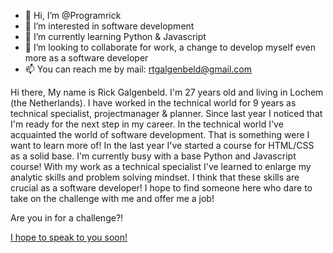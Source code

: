- 👋 Hi, I’m @Programrick
- 👀 I’m interested in software development
- 🌱 I’m currently learning Python & Javascript
- 💞️ I’m looking to collaborate for work, a change to develop myself even more as a software developer
- 📫 You can reach me by mail: <A HREF="mailto:rtgalgenbeld@gmail.com">rtgalgenbeld@gmail.com</A>

Hi there,
My name is Rick Galgenbeld. I'm 27 years old and living in Lochem (the Netherlands).
I have worked in the technical world for 9 years as technical specialist, projectmanager & planner. Since last year I noticed that I'm ready for the next step in my career. In the technical world I've acquainted the world of software development. That is something were I want to learn more of!
In the last year I've started a course for HTML/CSS as a solid base. I'm currently busy with a base Python and Javascript course!
With my work as a technical specialist I've learned to enlarge my analytic skills and problem solving mindset. I think that these skills are crucial as a software developer!
I hope to find someone here who dare to take on the challenge with me and offer me a job!

Are you in for a challenge?!

<A HREF="mailto:rtgalgenbeld@gmail.com">I hope to speak to you soon!</A>
<!---
Programrick/Programrick is a ✨ special ✨ repository because its `README.md` (this file) appears on your GitHub profile.
You can click the Preview link to take a look at your changes.
--->
